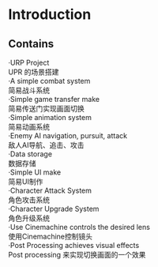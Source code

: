 # Introduction  
## Contains  
  ·URP Project  
  UPR 的场景搭建  
  ·A simple combat system  
  简易战斗系统  
  ·Simple game transfer make  
  简易传送门实现画面切换  
  ·Simple animation system  
  简易动画系统  
  ·Enemy AI navigation, pursuit, attack  
  敌人AI导航、追击、攻击  
  ·Data storage  
  数据存储  
  ·Simple UI make  
  简易UI制作  
  ·Character Attack System  
  角色攻击系统  
  ·Character Upgrade System  
  角色升级系统  
  ·Use Cinemachine controls the desired lens  
  使用Cinemachine控制镜头  
  ·Post Processing achieves visual effects  
  Post processing 来实现切换画面的一个效果  
  
